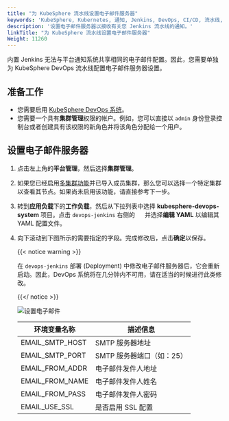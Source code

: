 ```yaml
---
title: "为 KubeSphere 流水线设置电子邮件服务器"
keywords: 'KubeSphere, Kubernetes, 通知, Jenkins, DevOps, CI/CD, 流水线, 电子邮件服务器'
description: '设置电子邮件服务器以接收有关您 Jenkins 流水线的通知。'
linkTitle: "为 KubeSphere 流水线设置电子邮件服务器"
Weight: 11260
---
```



内置 Jenkins 无法与平台通知系统共享相同的电子邮件配置。因此，您需要单独为 KubeSphere DevOps 流水线配置电子邮件服务器设置。

## 准备工作

- 您需要启用 [KubeSphere DevOps 系统](../../../pluggable-components/devops/)。
- 您需要一个具有**集群管理**权限的帐户。例如，您可以直接以 `admin` 身份登录控制台或者创建具有该权限的新角色并将该角色分配给一个用户。

## 设置电子邮件服务器

1. 点击左上角的**平台管理**，然后选择**集群管理**。

2. 如果您已经启用[多集群功能](../../../multicluster-management/)并已导入成员集群，那么您可以选择一个特定集群以查看其节点。如果尚未启用该功能，请直接参考下一步。

3. 转到**应用负载**下的**工作负载**，然后从下拉列表中选择 **kubesphere-devops-system** 项目。点击 `devops-jenkins` 右侧的 <img src="/images/docs/common-icons/three-dots.png" height="15" /> 并选择**编辑 YAML** 以编辑其 YAML 配置文件。

4. 向下滚动到下图所示的需要指定的字段。完成修改后，点击**确定**以保存。

   {{< notice warning >}}

   在 `devops-jenkins` 部署 (Deployment) 中修改电子邮件服务器后，它会重新启动。因此，DevOps 系统将在几分钟内不可用，请在适当的时候进行此类修改。

   {{</ notice >}}

   ![设置电子邮件](/images/docs/zh-cn/devops-user-guide/use-devops/set-email-server-for-kubesphere-pipelines/set-jenkins-email.png)

   | 环境变量名称      | 描述信息                  |
   | ----------------- | ------------------------- |
   | EMAIL\_SMTP\_HOST | SMTP 服务器地址           |
   | EMAIL\_SMTP\_PORT | SMTP 服务器端口（如：25） |
   | EMAIL\_FROM\_ADDR | 电子邮件发件人地址        |
   | EMAIL\_FROM\_NAME | 电子邮件发件人姓名        |
   | EMAIL\_FROM\_PASS | 电子邮件发件人密码        |
   | EMAIL\_USE\_SSL   | 是否启用 SSL 配置         |
